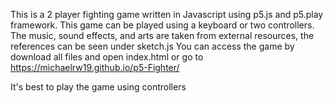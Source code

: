 This is a 2 player fighting game written in Javascript using p5.js and p5.play framework. This game can be played using a keyboard or two controllers. The music, sound effects, and arts are taken from external resources, the references can be seen under sketch.js
You can access the game by download all files and open index.html or go to https://michaelrw19.github.io/p5-Fighter/ 

It's best to play the game using controllers
